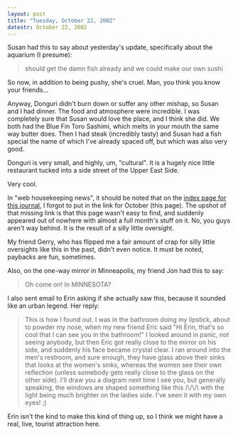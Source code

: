 ```yaml
---
layout: post
title: "Tuesday, October 22, 2002"
datestr: October 22, 2002
---
```


Susan had this to say about yesterday's update, specifically about the aquarium
(I presume):

<blockquote>
should get the damn fish already and we could make our own sushi 
</blockquote>

So now, in addition to being pushy, she's cruel. Man, you think you know your
friends...

Anyway, Donguri didn't burn down or suffer any other mishap, so Susan and I
had dinner. The food and atmosphere were incredible. I was completely sure that
Susan would love the place, and I think she did. We both had the Blue Fin Toro
Sashimi, which melts in your mouth the same way butter does. Then I had steak
(incredibly tasty) and Susan had a fish special the name of which I've already
spaced off, but which was also very good.

Donguri is very small, and highly, um, "cultural". It is a hugely
nice little restaurant tucked into a side street of the Upper East Side.

Very cool.

In "web housekeeping news", it should be noted that on the <a href="index.html">index
page for this journal</a>, I forgot to put in the link for October (this page).
The upshot of that missing link is that this page wasn't easy to find, and suddenly
appeared out of nowhere with almost a full month's stuff on it. No, you guys
aren't way behind. It is the result of a silly little oversight.

My friend Gerry, who has flipped me a fair amount of crap for silly little
oversights like this in the past, didn't even notice. It must be noted, paybacks
are fun, sometimes.

Also, on the one-way mirror in Minneapolis, my friend Jon had this to say:

<blockquote>
Oh come on! In MINNESOTA?
</blockquote>

I also sent email to Erin asking if she actually saw this, because it sounded
like an urban legend. Her reply:

<blockquote>
This is how I found out. I was in the bathroom doing my lipstick, about to
powder my nose, when my new friend Eric said "Hi Erin, that's so cool that
I can see you in the bathroom!" I looked around in panic, not seeing anybody,
but then Eric got really close to the mirror on his side, and suddenly his
face became crystal clear. I ran around into the men's restroom, and sure
enough, they have glass above their sinks that looks at the women's sinks,
whereas the women see their own reflection (unless somebody gets really close
to the glass on the other side). I'll draw you a diagram next time I see you,
but generally speaking, the windows are shaped something like this /\/\/\
with the light being much brighter on the ladies side. I've seen it with my
own eyes! ;)
</blockquote>

Erin isn't the kind to make this kind of thing up, so I think we might have
a real, live, tourist attraction here.


